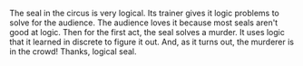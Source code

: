 The seal in the circus is very logical.
Its trainer gives it logic problems to solve for the audience.
The audience loves it because most seals aren't good at logic.
Then for the first act, the seal solves a murder.
It uses logic that it learned in discrete to figure it out.
And, as it turns out, the murderer is in the crowd!
Thanks, logical seal.
